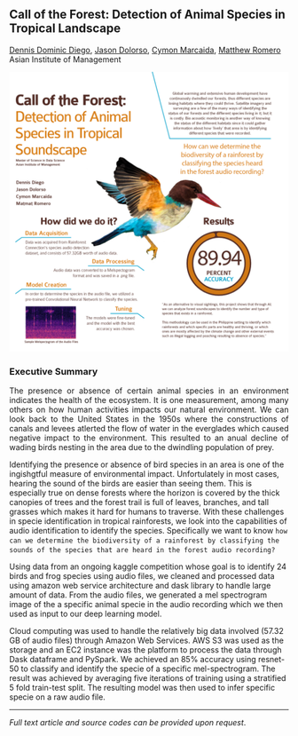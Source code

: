 ## Call of the Forest: Detection of Animal Species in Tropical Landscape

[Dennis Dominic Diego](https://www.linkedin.com/in/dennis-dominic-diego),
[Jason Dolorso](https://www.linkedin.com/in/jasondolorso/), 
[Cymon Marcaida](https://www.linkedin.com/in/cymonmarcaida/), 
[Matthew Romero](https://www.linkedin.com/in/matmatromero)  
Asian Institute of Management

[<img src="../images/Rainforest.png"/>](https://raw.githubusercontent.com/jasondolorso/jasondolorso.github.io/master/images/Rainforest.png)

### Executive Summary
<p align="justify">
The presence or absence of certain animal species in an environment indicates the health of the ecosystem. It is one measurement, among many others on how human activities impacts our natural environment. We can look back to the United States in the 1950s where the constructions of canals and levees atlerted the flow of water in the everglades which caused negative impact to the environment. This resulted to an anual decline of wading birds nesting in the area due to the dwindling population of prey.

Identifying the presence or absence of bird species in an area is one of the ingishgtful measure of environmental impact. Unfortulately in most cases, hearing the sound of the birds are easier than seeing them. This is especially true on dense forests where the horizon is covered by the thick canopies of trees and the forest trail is full of leaves, branches, and tall grasses which makes it hard for humans to traverse. With these challenges in specie identification in tropical rainforests, we look into the capabilities of audio identification to identify the species. Specifically we want to know `how can we determine the biodiversity of a rainforest by classifying the sounds of the species that are heard in the forest audio recording?`

Using data from an ongoing kaggle competition whose goal is to identify 24 birds and frog species using audio files, we cleaned and processed data using amazon web service architecture and dask library to handle large amount of data. From the audio files, we generated a mel spectrogram image of the a specific animal specie in the audio recording which we then used as input to our deep learning model.

Cloud computing was used to handle the relatively big data involved (57.32 GB of audio files) through Amazon Web Services. AWS S3 was used as the storage and an EC2 instance was the platform to process the data through Dask dataframe and PySpark. We achieved an 85% accuracy using resnet-50 to classify and identify the specie of a specific mel-spectrogram. The result was achieved by averaging five iterations of training using a stratified 5 fold train-test split. The resulting model was then used to infer specific specie on a raw audio file. 
</p>

---

*Full text article and source codes can be provided upon request*.


